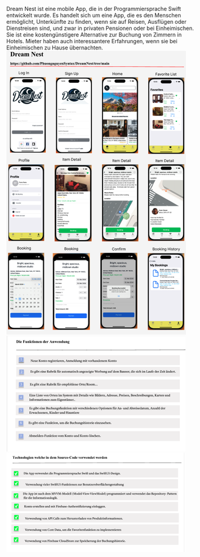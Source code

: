 Dream Nest ist eine mobile App, die in der Programmiersprache Swift entwickelt wurde. Es handelt sich um eine App, die es den Menschen ermöglicht, 
Unterkünfte zu finden, wenn sie auf Reisen, Ausflügen oder Dienstreisen sind, und zwar in privaten Pensionen oder bei Einheimischen. <br> Sie ist eine 
kostengünstigere Alternative zur Buchung von Zimmern in Hotels. Mieter haben auch interessantere Erfahrungen, wenn sie bei Einheimischen zu Hause übernachten. <br>
![Projekt.Foto1](https://github.com/PhuongnguyenSyntax/DreamNest/blob/main/gt1.png)<br>
![Projekt.Foto2](https://github.com/PhuongnguyenSyntax/DreamNest/blob/main/gt2.png)<br>
![Projekt.Foto3](https://github.com/PhuongnguyenSyntax/DreamNest/blob/main/gt3.png)<br>

